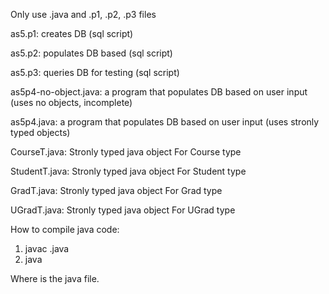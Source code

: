 Only use .java and .p1, .p2, .p3 files

as5.p1: creates DB (sql script)

as5.p2: populates DB based (sql script)

as5.p3: queries DB for testing (sql script)

as5p4-no-object.java: a program that populates DB based on user input (uses no objects, incomplete)

as5p4.java: a program that populates DB based on user input (uses stronly typed objects)

CourseT.java: Stronly typed java object For Course type

StudentT.java: Stronly typed java object For Student type

GradT.java: Stronly typed java object For Grad type

UGradT.java: Stronly typed java object For UGrad type

How to compile java code:

1. javac <n>.java
2. java <n>

Where <n> is the java file.